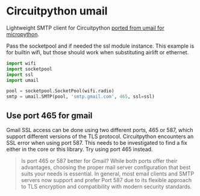 # Circuitpython umail

Lightweight SMTP client for Circuitpython [ported from umail for micropython](https://github.com/shawwwn/uMail).

Pass the socketpool and if needed the ssl module instance. This example is for builtin wifi, but those should work when substituting airlift or ethernet.

```py
import wifi
import socketpool
import ssl
import umail

pool = socketpool.SocketPool(wifi.radio)
smtp = umail.SMTP(pool, 'smtp.gmail.com', 465, ssl=ssl)
```

## Use port 465 for gmail

Gmail SSL access can be done using two different ports, 465 or 587, which support different versions of the TLS protocol. Circuitpython encounters an SSL error when using port 587. This needs to be investigated to find a fix either in the core or this library. Try using port 465 instead.

> Is port 465 or 587 better for Gmail?
> While both ports offer their advantages, choosing the proper mail server configuration that best suits your needs is essential. In general, most email clients and SMTP servers now support and prefer Port 587 due to its flexible approach to TLS encryption and compatibility with modern security standards.

